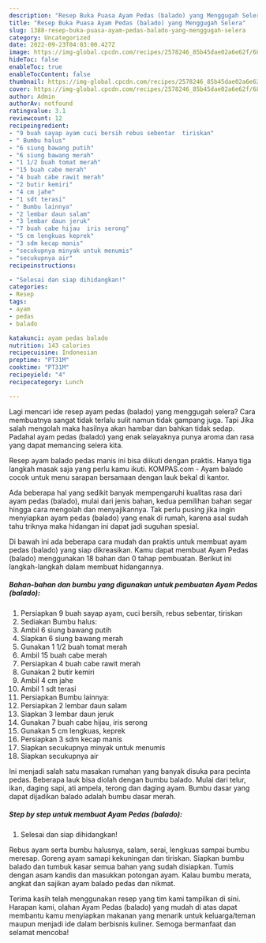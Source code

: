 ```yaml
---
description: "Resep Buka Puasa Ayam Pedas (balado) yang Menggugah Selera"
title: "Resep Buka Puasa Ayam Pedas (balado) yang Menggugah Selera"
slug: 1388-resep-buka-puasa-ayam-pedas-balado-yang-menggugah-selera
category: Uncategorized
date: 2022-09-23T04:03:00.427Z
image: https://img-global.cpcdn.com/recipes/2578246_85b45dae02a6e62f/680x482cq70/ayam-pedas-balado-foto-resep-utama.jpg
hideToc: false
enableToc: true
enableTocContent: false
thumbnail: https://img-global.cpcdn.com/recipes/2578246_85b45dae02a6e62f/680x482cq70/ayam-pedas-balado-foto-resep-utama.jpg
cover: https://img-global.cpcdn.com/recipes/2578246_85b45dae02a6e62f/680x482cq70/ayam-pedas-balado-foto-resep-utama.jpg
author: Admin
authorAv: notfound
ratingvalue: 3.1
reviewcount: 12
recipeingredient:
- "9 buah sayap ayam cuci bersih rebus sebentar  tiriskan"
- " Bumbu halus"
- "6 siung bawang putih"
- "6 siung bawang merah"
- "1 1/2 buah tomat merah"
- "15 buah cabe merah"
- "4 buah cabe rawit merah"
- "2 butir kemiri"
- "4 cm jahe"
- "1 sdt terasi"
- " Bumbu lainnya"
- "2 lembar daun salam"
- "3 lembar daun jeruk"
- "7 buah cabe hijau  iris serong"
- "5 cm lengkuas keprek"
- "3 sdm kecap manis"
- "secukupnya minyak untuk menumis"
- "secukupnya air"
recipeinstructions:

- "Selesai dan siap dihidangkan!"
categories:
- Resep
tags:
- ayam
- pedas
- balado

katakunci: ayam pedas balado 
nutrition: 143 calories
recipecuisine: Indonesian
preptime: "PT31M"
cooktime: "PT31M"
recipeyield: "4"
recipecategory: Lunch

---
```



Lagi mencari ide resep ayam pedas (balado) yang menggugah selera? Cara membuatnya sangat tidak terlalu sulit namun tidak gampang juga. Tapi Jika salah mengolah maka hasilnya akan hambar dan bahkan tidak sedap. Padahal ayam pedas (balado) yang enak selayaknya punya aroma dan rasa yang dapat memancing selera kita.


Resep ayam balado pedas manis ini bisa diikuti dengan praktis. Hanya tiga langkah masak saja yang perlu kamu ikuti. KOMPAS.com - Ayam balado cocok untuk menu sarapan bersamaan dengan lauk bekal di kantor.

Ada beberapa hal yang sedikit banyak mempengaruhi kualitas rasa dari ayam pedas (balado), mulai dari jenis bahan, kedua pemilihan bahan segar hingga cara mengolah dan menyajikannya. Tak perlu pusing jika ingin menyiapkan ayam pedas (balado) yang enak di rumah, karena asal sudah tahu triknya maka hidangan ini dapat jadi suguhan spesial.


Di bawah ini ada beberapa cara mudah dan praktis untuk membuat ayam pedas (balado) yang siap dikreasikan. Kamu dapat membuat Ayam Pedas (balado) menggunakan 18 bahan dan 0 tahap pembuatan. Berikut ini langkah-langkah dalam membuat hidangannya.

<!--inarticleads1-->

##### Bahan-bahan dan bumbu yang digunakan untuk pembuatan Ayam Pedas (balado):

1. Persiapkan 9 buah sayap ayam, cuci bersih, rebus sebentar,  tiriskan
1. Sediakan  Bumbu halus:
1. Ambil 6 siung bawang putih
1. Siapkan 6 siung bawang merah
1. Gunakan 1 1/2 buah tomat merah
1. Ambil 15 buah cabe merah
1. Persiapkan 4 buah cabe rawit merah
1. Gunakan 2 butir kemiri
1. Ambil 4 cm jahe
1. Ambil 1 sdt terasi
1. Persiapkan  Bumbu lainnya:
1. Persiapkan 2 lembar daun salam
1. Siapkan 3 lembar daun jeruk
1. Gunakan 7 buah cabe hijau,  iris serong
1. Gunakan 5 cm lengkuas, keprek
1. Persiapkan 3 sdm kecap manis
1. Siapkan secukupnya minyak untuk menumis
1. Siapkan secukupnya air


Ini menjadi salah satu masakan rumahan yang banyak disuka para pecinta pedas. Beberapa lauk bisa diolah dengan bumbu balado. Mulai dari telur, ikan, daging sapi, ati ampela, terong dan daging ayam. Bumbu dasar yang dapat dijadikan balado adalah bumbu dasar merah. 

<!--inarticleads2-->

##### Step by step untuk membuat Ayam Pedas (balado):


1. Selesai dan siap dihidangkan!

Rebus ayam serta bumbu halusnya, salam, serai, lengkuas sampai bumbu meresap. Goreng ayam samapi kekuningan dan tiriskan. Siapkan bumbu balado dan tumbuk kasar semua bahan yang sudah disiapkan. Tumis dengan asam kandis dan masukkan potongan ayam. Kalau bumbu merata, angkat dan sajikan ayam balado pedas dan nikmat. 

Terima kasih telah menggunakan resep yang tim kami tampilkan di sini. Harapan kami, olahan Ayam Pedas (balado) yang mudah di atas dapat membantu kamu menyiapkan makanan yang menarik untuk keluarga/teman maupun menjadi ide dalam berbisnis kuliner. Semoga bermanfaat dan selamat mencoba!

